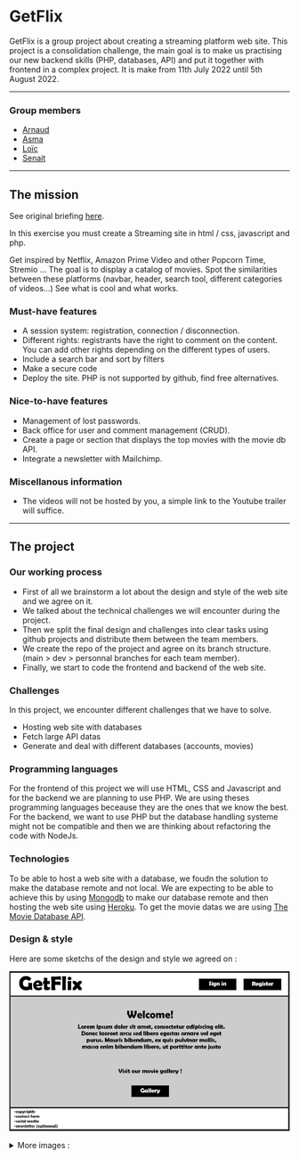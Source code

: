# GetFlix

GetFlix is a group project about creating a streaming platform web site.
This project is a consolidation challenge, the main goal is to make us practising our new backend skills (PHP, databases, API) and put it together with frontend in a complex project. It is make from 11th July 2022 until 5th August 2022.

---
### Group members

- [Arnaud](https://github.com/DalcqArnaud)
- [Asma](https://github.com/asmarighi) 
- [Loïc](https://github.com/loiczeiss)
- [Senait](https://github.com/seninet)

---

## The mission

See original briefing [here](https://github.com/becodeorg/Swartz-6/blob/main/2.The-Hill/2.PHP/GetflixProject.md).

In this exercise you must create a Streaming site in html / css, javascript and php.

Get inspired by Netflix, Amazon Prime Video and other Popcorn Time, Stremio ... The goal is to display a catalog of movies. Spot the similarities between these platforms (navbar, header, search tool, different categories of videos…) See what is cool and what works.

### Must-have features

- A session system: registration, connection / disconnection.
- Different rights: registrants have the right to comment on the content. You can add other rights depending on the different types of users.
- Include a search bar and sort by filters
- Make a secure code
- Deploy the site. PHP is not supported by github, find free alternatives.

### Nice-to-have features

- Management of lost passwords.
- Back office for user and comment management (CRUD).
- Create a page or section that displays the top movies with the movie db API.
- Integrate a newsletter with Mailchimp.

### Miscellanous information

- The videos will not be hosted by you, a simple link to the Youtube trailer will suffice.

---

## The project

### Our working process

- First of all we brainstorm a lot about the design and style of the web site and we agree on it.
- We talked about the technical challenges we will encounter during the project.
- Then we split the final design and challenges into clear tasks using github projects and distribute them between the team members.
- We create the repo of the project and agree on its branch structure. (main > dev > personnal branches for each team member).
- Finally, we start to code the frontend and backend of the web site.

### Challenges

In this project, we encounter different challenges that we have to solve.

- Hosting web site with databases
- Fetch large API datas
- Generate and deal with different databases (accounts, movies)

### Programming languages

For the frontend of this project we will use HTML, CSS and Javascript and for the backend we are planning to use PHP.
We are using theses programming languages beceause they are the ones that we know the best. For the backend, we want to use PHP but the database handling systeme might not be compatible and then we are thinking about refactoring the code with NodeJs.

### Technologies

To be able to host a web site with a database, we foudn the solution to make the database remote and not local. We are expecting to be able to achieve this by using [Mongodb](https://www.mongodb.com/atlas/database) to make our database remote and then hosting the web site using [Heroku](https://www.heroku.com/). 
To get the movie datas we are using [The Movie Database API](https://developers.themoviedb.org/3/getting-started/introduction).

### Design & style

Here are some sketchs of the design and style we agreed on :

![Home page design](./images/homepage%20design.png)

<details>
<summary>More images :</summary>

![Movies Gallery page design](./images/gallerypage%20design.jpg)

![Home page style](./images/homepage%20style.png)

</details>